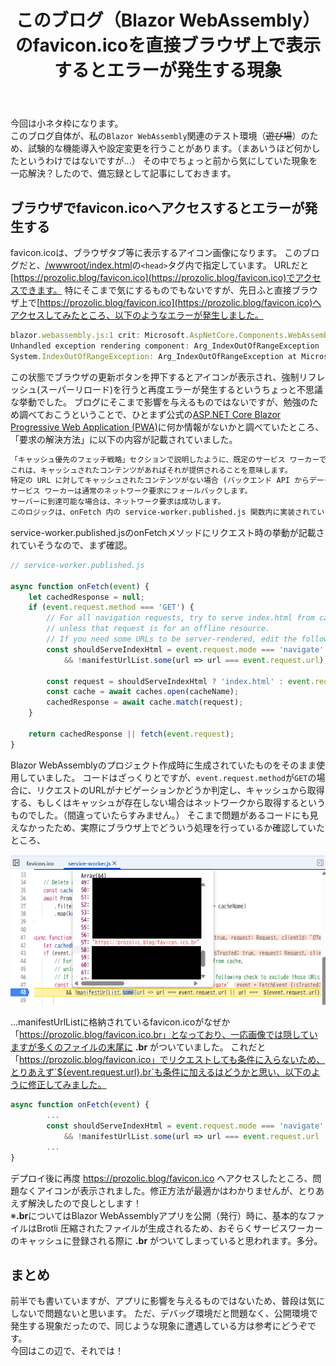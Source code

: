 ﻿---
title: このブログ（Blazor WebAssembly）のfavicon.icoを直接ブラウザ上で表示するとエラーが発生する現象
url: /20250911
$namespace: Blog.Pages
$inherit: PostComponent
---

今回は小ネタ枠になります。  
このブログ自体が、私の`Blazor WebAssembly`関連のテスト環境（~~遊び場~~）のため、試験的な機能導入や設定変更を行うことがあります。（まあいうほど何かしたというわけではないですが...）
その中でちょっと前から気にしていた現象を一応解決？したので、備忘録として記事にしておきます。

## ブラウザでfavicon.icoへアクセスするとエラーが発生する

favicon.icoは、ブラウザタブ等に表示するアイコン画像になります。
このブログだと、[/wwwroot/index.html](https://github.com/prozolic/Blog/blob/main/Blog/wwwroot/index.html)の`<head>`タグ内で指定しています。
URLだと[https://prozolic.blog/favicon.ico](https://prozolic.blog/favicon.ico)でアクセスできます。
特にそこまで気にするものでもないですが、先日ふと直接ブラウザ上で[https://prozolic.blog/favicon.ico](https://prozolic.blog/favicon.ico)へアクセスしてみたところ、以下のようなエラーが発生しました。

```javascript
blazor.webassembly.js:1 crit: Microsoft.AspNetCore.Components.WebAssembly.Rendering.WebAssemblyRenderer[100]
Unhandled exception rendering component: Arg_IndexOutOfRangeException
System.IndexOutOfRangeException: Arg_IndexOutOfRangeException at Microsoft.AspNetCore.Components.ComponentBase.RunInitAndSetParametersAsync(favicon.ico)
```

この状態でブラウザの更新ボタンを押下するとアイコンが表示され、強制リフレッシュ(スーパーリロード)を行うと再度エラーが発生するというちょっと不思議な挙動でした。
ブログにそこまで影響を与えるものではないですが、勉強のため調べておこうということで、ひとまず公式の[ASP.NET Core Blazor Progressive Web Application (PWA)](https://learn.microsoft.com/en-us/aspnet/core/blazor/progressive-web-app/?view=aspnetcore-9.0&tabs=visual-studio)に何か情報がないかと調べていたところ、「要求の解決方法」に以下の内容が記載されていました。

```markdown
「キャッシュ優先のフェッチ戦略」セクションで説明したように、既定のサービス ワーカーでは "キャッシュ優先" 戦略が使用されます。
これは、キャッシュされたコンテンツがあればそれが提供されることを意味します。
特定の URL に対してキャッシュされたコンテンツがない場合 (バックエンド API からデータを要求する場合など)、
サービス ワーカーは通常のネットワーク要求にフォールバックします。
サーバーに到達可能な場合は、ネットワーク要求は成功します。
このロジックは、onFetch 内の service-worker.published.js 関数内に実装されています。
```

service-worker.published.jsのonFetchメソッドにリクエスト時の挙動が記載されていそうなので、まず確認。

```javascript
// service-worker.published.js

async function onFetch(event) {
    let cachedResponse = null;
    if (event.request.method === 'GET') {
        // For all navigation requests, try to serve index.html from cache,
        // unless that request is for an offline resource.
        // If you need some URLs to be server-rendered, edit the following check to exclude those URLs
        const shouldServeIndexHtml = event.request.mode === 'navigate'
            && !manifestUrlList.some(url => url === event.request.url);

        const request = shouldServeIndexHtml ? 'index.html' : event.request;
        const cache = await caches.open(cacheName);
        cachedResponse = await cache.match(request);
    }

    return cachedResponse || fetch(event.request);
}
```

Blazor WebAssemblyのプロジェクト作成時に生成されていたものをそのまま使用していました。
コードはざっくりとですが、`event.request.method`が`GET`の場合に、リクエストのURLがナビゲーションかどうか判定し、キャッシュから取得する、もしくはキャッシュが存在しない場合はネットワークから取得するというものでした。（間違っていたらすみません。）
そこまで問題があるコードにも見えなかったため、実際にブラウザ上でどういう処理を行っているか確認していたところ、

![20250911_service-worker.published.js](./post_images/20250911_service-worker.published.js.png)

...manifestUrlListに格納されているfavicon.icoがなぜか「https://prozolic.blog/favicon.ico.br」となっており、一応画像では隠していますが多くのファイルの末尾に **.br** がついていました。
これだと「https://prozolic.blog/favicon.ico」でリクエストしても条件に入らないため、とりあえず`${event.request.url}.br`も条件に加えるはどうかと思い、以下のように修正してみました。

```javascript
async function onFetch(event) {
        ...
        const shouldServeIndexHtml = event.request.mode === 'navigate'
            && !manifestUrlList.some(url => url === event.request.url || url === `${event.request.url}.br`);
        ...
}
```

デプロイ後に再度 https://prozolic.blog/favicon.ico へアクセスしたところ、問題なくアイコンが表示されました。修正方法が最適かはわかりませんが、とりあえず解決したので良しとします！  
※**.br**についてはBlazor WebAssemblyアプリを公開（発行）時に、基本的なファイルはBrotli 圧縮されたファイルが生成されるため、おそらくサービスワーカーのキャッシュに登録される際に **.br** がついてしまっていると思われます。多分。

## まとめ

前半でも書いていますが、アプリに影響を与えるものではないため、普段は気にしないで問題ないと思います。
ただ、デバッグ環境だと問題なく、公開環境で発生する現象だったので、同じような現象に遭遇している方は参考にどうぞです。  
今回はこの辺で、それでは！